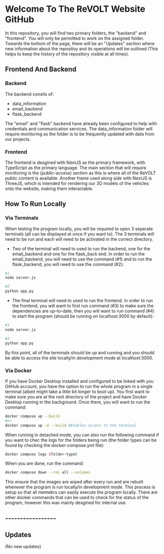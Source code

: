 # Welcome To The ReVOLT Website GitHub

In this repository, you will find two primary folders, the "backend" and "frontend". You will only be permitted to work on the assigned folder. Towards the bottom of the page, there will be an "Updates" section where new information about the repositoy and its operations will be outlined (This helps to keep the history of the repository visible at all times).

## Frontend And Backend

### Backend

The backend consits of:

- data_information
- email_backend
- flask_backend

The "email" and "flask" backend have already been configured to help with credentials and communication services. The data_information folder will require monitoring as the folder is to be frequently updated with data from our projects.

### Frontend

The frontend is desgined with NextJS as the primary framework, with TypeScript as the primary language. The main section that will require monitoring is the (public-access) section as this is where all of the ReVOLT public content is available. Another frame used along side with NextJS is ThreeJS, which is intended for rendering our 3D models of the vehicles onto the website, making them interactable.

## How To Run Locally

### Via Terminals

When testing the program locally, you will be required to open 3 seperate terminals (all can be displayed at once if you want to). The 3 terminals will need to be run and each will need to be activated in the correct directory.

- Two of the terminal will need to used to run the backend, one for the email_backend and one for the flask_back end. In order to run the email_backend, you will need to use the command (#1) and to run the flask_backend, you will need to use the command (#2):

```bash
#1
node server.js

#2
python app.py
```

- The final terminal will need to used to run the frontend. In order to run the frontend, you will want to first run command (#3) to make sure the dependencies are up-to-date, then you will want to run command (#4) to start the program (should be running on localhost:3000 by default):

```bash
#1
node server.js

#2
python app.py
```

By this point, all of the terminals should be up and running and you should be able to access the site locally/in development mode at localhost:3000.

### Via Docker

If you have Docker Desktop installed and configured to be linked with you GitHub account, you have the option to run the whole program in a single terminal (albeit might take a little bit longer to boot up). You first want to make sure you are at the root directory of the project and have Docker Desktop running in the background. Once there, you will want to run the command:

```bash
docker compose up --build
#or
docker compose up -d --build #Enables access to the terminal
```

When running in detached mode, you can also run the following command if you want to chec the logs for the folders being run (the folder types can be found by checking the docker-compose.yml file):

```bash
docker compose logs (folder-type)
```

When you are done, run the command:

```bash
docker compose down --rmi all --volumes
```

This ensure that the images are wiped after every run and are rebuilt whenever the program is run locally/in development mode. This process is setup so that all memebrs can easily execute the program locally. There are other docker commands that can be used to check for the status of the program, however this was mainly desgined for internal use.

## -----------------

## Updates

(No new updates)
